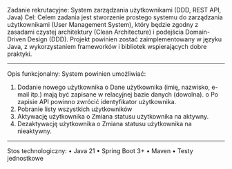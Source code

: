 Zadanie rekrutacyjne: System zarządzania użytkownikami (DDD, REST API, Java)
Cel:
Celem zadania jest stworzenie prostego systemu do zarządzania użytkownikami (User Management System), który będzie zgodny z zasadami czystej architektury (Clean Architecture) i podejścia Domain-Driven Design (DDD). Projekt powinien zostać zaimplementowany w języku Java, z wykorzystaniem frameworków i bibliotek wspierających dobre praktyki.
________________________________________
Opis funkcjonalny:
System powinien umożliwiać:
1.	Dodanie nowego użytkownika
o	Dane użytkownika (imię, nazwisko, e-mail itp.) mają być zapisane w relacyjnej bazie danych (dowolna).
o	Po zapisie API powinno zwrócić identyfikator użytkownika.
2.	Pobranie listy wszystkich użytkowników
3.	Aktywację użytkownika
o	Zmiana statusu użytkownika na aktywny.
4.	Dezaktywację użytkownika
o	Zmiana statusu użytkownika na nieaktywny.
________________________________________
Stos technologiczny:
•	Java 21
•	Spring Boot 3+
•	Maven 
•	Testy jednostkowe 

 
 

